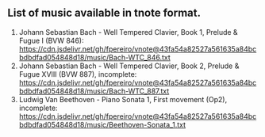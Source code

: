 ## List of music available in tnote format.

1) Johann Sebastian Bach - Well Tempered Clavier, Book 1, Prelude & Fugue I (BVW 846): https://cdn.jsdelivr.net/gh/fpereiro/vnote@43fa54a82527a561635a84bcbdbdfad054848d18/music/Bach-WTC_846.txt
2) Johann Sebastian Bach - Well Tempered Clavier, Book 2, Prelude & Fugue XVIII (BVW 887), incomplete: https://cdn.jsdelivr.net/gh/fpereiro/vnote@43fa54a82527a561635a84bcbdbdfad054848d18/music/Bach-WTC_887.txt
3) Ludwig Van Beethoven - Piano Sonata 1, First movement (Op2), incomplete: https://cdn.jsdelivr.net/gh/fpereiro/vnote@43fa54a82527a561635a84bcbdbdfad054848d18/music/Beethoven-Sonata_1.txt

